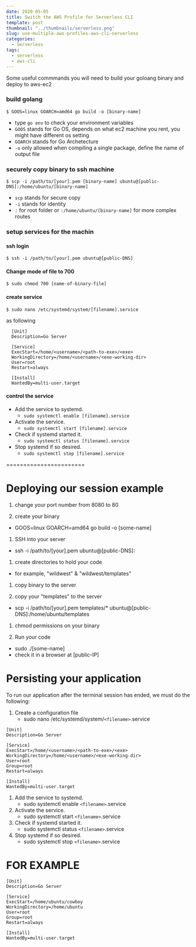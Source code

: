```yaml
---
date: 2020-05-05
title: Switch the AWS Profile for Serverless CLI
template: post
thumbnail: "../thumbnails/serverless.png"
slug: use-multiple-aws-profiles-aws-cli-serverless
categories:
  - Serverless
tags:
  - serverless
  - aws-cli
---
```


Some useful commmands you will need to build your goloang binary and deploy to aws-ec2

### build golang

```
$ GOOS=linux GOARCH=amd64 go build -o [binary-name]
```

- type `go env` to check your environment variables
- `GOOS` stands for Go OS, depends on what ec2 machine you rent, you might have different os setting
- `GOARCH` stands for Go Archetecture
- `-o` only allowed when compiling a single package, define the name of output file

### securely copy binary to ssh machine

```
$ scp -i /path/to/[your].pem [binary-name] ubuntu@[public-DNS]:/home/ubuntu/[binary-name]
```

- `scp` stands for secure copy
- `-i` stands for identity
- `:` for root folder or `:/home/ubuntu/[binary-name]` for more complex routes

### setup services for the machin

#### ssh login

```
$ ssh -i /path/to/[your].pem ubuntu@[public-DNS]
```

#### Change mode of file to 700

```
$ sudo chmod 700 [name-of-binary-file]
```

#### create service

```
$ sudo nano /etc/systemd/system/[filename].service
```

as following

```
  [Unit]
  Description=Go Server

  [Service]
  ExecStart=/home/<username>/<path-to-exe>/<exe>
  WorkingDirectory=/home/<username>/<exe-working-dir>
  User=root
  Restart=always

  [Install]
  WantedBy=multi-user.target
```

#### control the service

- Add the service to systemd.
  - `sudo systemctl enable [filename].service`
- Activate the service.
  - `sudo systemctl start [filename].service`
- Check if systemd started it.
  - `sudo systemctl status [filename].service`
- Stop systemd if so desired.
  - `sudo systemctl stop [filename].service`

=======================

# Deploying our session example

1. change your port number from 8080 to 80

1. create your binary

- GOOS=linux GOARCH=amd64 go build -o [some-name]

1. SSH into your server

- ssh -i /path/to/[your].pem ubuntu@[public-DNS]:

1. create directories to hold your code

- for example, "wildwest" & "wildwest/templates"

1. copy binary to the server

1. copy your "templates" to the server

- scp -i /path/to/[your].pem templates/\* ubuntu@[public-DNS]:/home/ubuntu/templates

1. chmod permissions on your binary

1. Run your code

- sudo ./[some-name]
- check it in a browser at [public-IP]

# Persisting your application

To run our application after the terminal session has ended, we must do the following:

1. Create a configuration file
   - sudo nano /etc/systemd/system/`<filename>`.service

```
[Unit]
Description=Go Server

[Service]
ExecStart=/home/<username>/<path-to-exe>/<exe>
WorkingDirectory=/home/<username>/<exe-working-dir>
User=root
Group=root
Restart=always

[Install]
WantedBy=multi-user.target
```

1. Add the service to systemd.
   - sudo systemctl enable `<filename>`.service
1. Activate the service.
   - sudo systemctl start `<filename>`.service
1. Check if systemd started it.
   - sudo systemctl status `<filename>`.service
1. Stop systemd if so desired.
   - sudo systemctl stop `<filename>`.service

# FOR EXAMPLE

```
[Unit]
Description=Go Server

[Service]
ExecStart=/home/ubuntu/cowboy
WorkingDirectory=/home/ubuntu
User=root
Group=root
Restart=always

[Install]
WantedBy=multi-user.target
```
